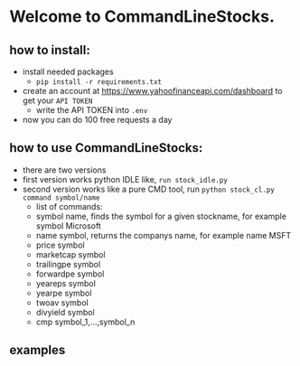 # Welcome to CommandLineStocks.

## how to install:
  - install needed packages
    - `pip install -r requirements.txt`
  - create an account at https://www.yahoofinanceapi.com/dashboard to get your `API TOKEN`
    - write the API TOKEN into `.env`
  - now you can do 100 free requests a day

## how to use CommandLineStocks:
  - there are two versions
  - first version works python IDLE like, `run stock_idle.py`
  - second version works like a pure CMD tool, run `python stock_cl.py command symbol/name`
    - list of commands:
    - symbol name, finds the symbol for a given stockname, for example symbol Microsoft
    - name symbol, returns the companys name, for example name MSFT
    - price symbol
    - marketcap symbol
    - trailingpe symbol
    - forwardpe symbol
    - yeareps symbol
    - yearpe symbol
    - twoav symbol
    - divyield symbol
    - cmp symbol_1,...,symbol_n

## examples
 
